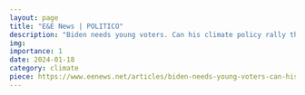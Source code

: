 ```yaml
---
layout: page
title: "E&E News | POLITICO"
description: "Biden needs young voters. Can his climate policy rally them?"
img: 
importance: 1
date: 2024-01-18
category: climate
piece: https://www.eenews.net/articles/biden-needs-young-voters-can-his-climate-policy-rally-them/
---
```

